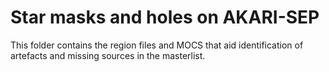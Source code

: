 # Star masks and holes on AKARI-SEP

This folder contains the region files and MOCS that aid identification of artefacts and
missing sources in the masterlist.


